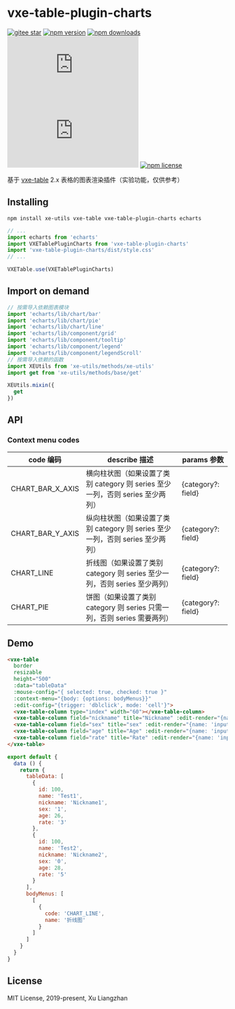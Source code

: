 # vxe-table-plugin-charts

[![gitee star](https://gitee.com/xuliangzhan_admin/vxe-table-plugin-charts/badge/star.svg?theme=dark)](https://gitee.com/xuliangzhan_admin/vxe-table-plugin-charts/stargazers)
[![npm version](https://img.shields.io/npm/v/vxe-table-plugin-charts.svg?style=flat-square)](https://www.npmjs.org/package/vxe-table-plugin-charts)
[![npm downloads](https://img.shields.io/npm/dm/vxe-table-plugin-charts.svg?style=flat-square)](http://npm-stat.com/charts.html?package=vxe-table-plugin-charts)
[![gzip size: JS](http://img.badgesize.io/https://unpkg.com/vxe-table-plugin-charts/dist/index.min.js?compression=gzip&label=gzip%20size:%20JS)](https://unpkg.com/vxe-table-plugin-charts/dist/index.min.js)
[![gzip size: CSS](http://img.badgesize.io/https://unpkg.com/vxe-table-plugin-charts/dist/style.min.css?compression=gzip&label=gzip%20size:%20CSS)](https://unpkg.com/vxe-table-plugin-charts/dist/style.min.css)
[![npm license](https://img.shields.io/github/license/mashape/apistatus.svg)](https://github.com/xuliangzhan/vxe-table-plugin-charts/blob/master/LICENSE)

基于 [vxe-table](https://github.com/xuliangzhan/vxe-table) 2.x 表格的图表渲染插件（实验功能，仅供参考）

## Installing

```shell
npm install xe-utils vxe-table vxe-table-plugin-charts echarts
```

```javascript
// ...
import echarts from 'echarts'
import VXETablePluginCharts from 'vxe-table-plugin-charts'
import 'vxe-table-plugin-charts/dist/style.css'
// ...

VXETable.use(VXETablePluginCharts)
```

## Import on demand

```javascript
// 按需导入依赖图表模块
import 'echarts/lib/chart/bar'
import 'echarts/lib/chart/pie'
import 'echarts/lib/chart/line'
import 'echarts/lib/component/grid'
import 'echarts/lib/component/tooltip'
import 'echarts/lib/component/legend'
import 'echarts/lib/component/legendScroll'
// 按需导入依赖的函数
import XEUtils from 'xe-utils/methods/xe-utils'
import get from 'xe-utils/methods/base/get'

XEUtils.mixin({
  get
})
```

## API

### Context menu codes

| code 编码 | describe 描述 | params 参数 |
|------|------|------|
| CHART_BAR_X_AXIS | 横向柱状图（如果设置了类别 category 则 series 至少一列，否则 series 至少两列） | {category?: field} |
| CHART_BAR_Y_AXIS  | 纵向柱状图（如果设置了类别 category 则 series 至少一列，否则 series 至少两列） | {category?: field} |
| CHART_LINE  | 折线图（如果设置了类别 category 则 series 至少一列，否则 series 至少两列） | {category?: field} |
| CHART_PIE  | 饼图（如果设置了类别 category 则 series 只需一列，否则 series 需要两列） | {category?: field} |

## Demo

```html
<vxe-table
  border
  resizable
  height="500"
  :data="tableData"
  :mouse-config="{ selected: true, checked: true }"
  :context-menu="{body: {options: bodyMenus}}"
  :edit-config="{trigger: 'dblclick', mode: 'cell'}">
  <vxe-table-column type="index" width="60"></vxe-table-column>
  <vxe-table-column field="nickname" title="Nickname" :edit-render="{name: 'input'}"></vxe-table-column>
  <vxe-table-column field="sex" title="sex" :edit-render="{name: 'input'}"></vxe-table-column>
  <vxe-table-column field="age" title="Age" :edit-render="{name: 'input'}"></vxe-table-column>
  <vxe-table-column field="rate" title="Rate" :edit-render="{name: 'input'}"></vxe-table-column>
</vxe-table>
```

```javascript
export default {
  data () {
    return {
      tableData: [
        {
          id: 100,
          name: 'Test1',
          nickname: 'Nickname1',
          sex: '1',
          age: 26,
          rate: '3'
        },
        {
          id: 100,
          name: 'Test2',
          nickname: 'Nickname2',
          sex: '0',
          age: 28,
          rate: '5'
        }
      ],
      bodyMenus: [
        [
          {
            code: 'CHART_LINE',
            name: '折线图'
          }
        ]
      ]
    }
  }
}
```

## License

MIT License, 2019-present, Xu Liangzhan
